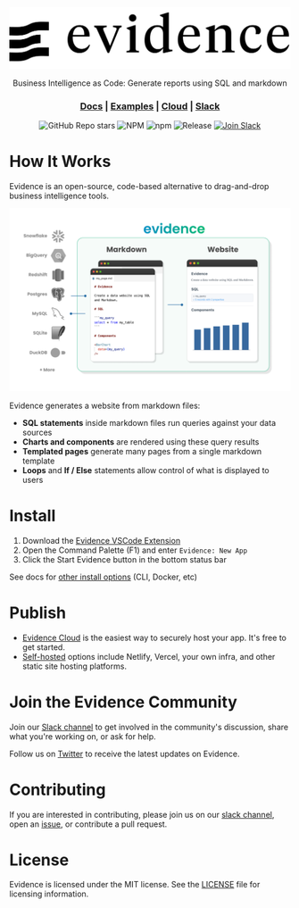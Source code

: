 <div id="top" align="center">

<picture>
  <source media="(prefers-color-scheme: dark)" srcset="./sites/docs/static/img/wordmark-dark.svg">
  <img alt="Evidence Logo" src="./sites/docs/static/img/wordmark-light.svg">
</picture>

Business Intelligence as Code: Generate reports using SQL and markdown

### [Docs](https://docs.evidence.dev) | [Examples](https://evidence.dev/examples) | [Cloud](https://evidence.dev/cloud) | [Slack](https://slack.evidence.dev)

![GitHub Repo stars](https://img.shields.io/github/stars/evidence-dev/evidence?style=social)
![NPM](https://img.shields.io/npm/l/%40evidence-dev%2Fevidence)
![npm](https://img.shields.io/npm/v/@evidence-dev/evidence?logo=npm)
![Release](https://img.shields.io/github/actions/workflow/status/evidence-dev/evidence/release.yml?logo=npm)
[![Join Slack](https://img.shields.io/badge/slack-join-blue?logo=slack&amp)](https://slack.evidence.dev)

</div>

# How It Works

Evidence is an open-source, code-based alternative to drag-and-drop business intelligence tools.

![how-it-works](sites/docs/static/img/how-it-works.png)

Evidence generates a website from markdown files:

- **SQL statements** inside markdown files run queries against your data sources
- **Charts and components** are rendered using these query results
- **Templated pages** generate many pages from a single markdown template
- **Loops** and **If / Else** statements allow control of what is displayed to users

# Install

1. Download the [Evidence VSCode Extension](https://marketplace.visualstudio.com/items?itemName=Evidence.evidence-vscode)
2. Open the Command Palette (F1) and enter `Evidence: New App`
3. Click the Start Evidence button in the bottom status bar

See docs for [other install options](https://docs.evidence.dev/getting-started/install-evidence) (CLI, Docker, etc)

# Publish

- [Evidence Cloud](https://evidence.dev/cloud) is the easiest way to securely host your app. It's free to get started.
- [Self-hosted](https://docs.evidence.dev/deployment/overview) options include Netlify, Vercel, your own infra, and other static site hosting platforms.

# Join the Evidence Community

Join our [Slack channel](https://slack.evidence.dev) to get involved in the community's discussion, share what you're working on, or ask for help.

Follow us on [Twitter](https://twitter.com/evidence_dev) to receive the latest updates on Evidence.

# Contributing

If you are interested in contributing, please join us on our [slack channel](https://slack.evidence.dev), open an [issue](https://github.com/evidence-dev/evidence/issues/new), or contribute a pull request.

# License

Evidence is licensed under the MIT license. See the [LICENSE](LICENSE.md) file for licensing information.
